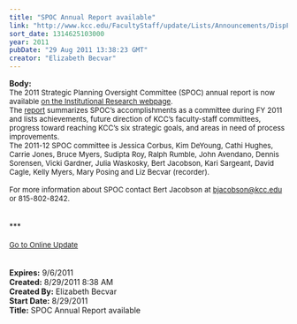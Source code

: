 ```yaml
---
title: "SPOC Annual Report available"
link: "http://www.kcc.edu/FacultyStaff/update/Lists/Announcements/DispForm.aspx?ID=419"
sort_date: 1314625103000
year: 2011
pubDate: "29 Aug 2011 13:38:23 GMT"
creator: "Elizabeth Becvar"
---
```


<div><b>Body:</b> <div class="ExternalClass02CBFF35C9394A3C87A10FC68F4450AF">
<div><font size="2">The 2011 Strategic Planning Oversight Committee (SPOC) annual report is now available </font><a href="/Community/Collegeinfo/oir/Pages/default.aspx"><font size="2">on the Institutional Research webpage</font></a><font size="2">. <br /></font></div>
<div><font size="2">The </font><a href="/Community/Collegeinfo/ie/strategic-plan/Documents/SPOC_Final_2011_Annual_Reportwwi%20(2).pdf"><font size="2">report</font></a><font size="2"> summarizes SPOC’s accomplishments as a committee during FY 2011 and lists achievements, future direction of KCC’s faculty-staff committees, progress toward reaching KCC’s six strategic goals, and areas in need of process improvements.<br /></font></div>
<div><font size="2">The 2011-12 SPOC committee is Jessica Corbus, Kim DeYoung, Cathi Hughes, Carrie Jones, Bruce Myers, Sudipta Roy, Ralph Rumble, John Avendano, Dennis Sorensen, Vicki Gardner, Julia Waskosky, Bert Jacobson, Kari Sargeant, David Cagle, Kelly Myers, Mary Posing and Liz Becvar (recorder).</font></div><font size="2">
<div><br />For more information about SPOC contact Bert Jacobson at </font><a href="mailto:bjacobson@kcc.edu"><font size="2">bjacobson@kcc.edu</font></a><font size="2"> or </font><span style="white-space:nowrap" class="baec5a81-e4d6-4674-97f3-e9220f0136c1"><font size="2">815-802-8242.</font></span></div></div>
<div> </div>
<div> </div>
<div>***</div>
<div> </div>
<div>
<div><font size="2"><a href="/FacultyStaff/update/Pages/dailyupdate.aspx">Go to Online Update</a></font></div>
<div><font size="2"></font> </div>
<div> </div></div></div>
<div><b>Expires:</b> 9/6/2011</div>
<div><b>Created:</b> 8/29/2011 8:38 AM</div>
<div><b>Created By:</b> Elizabeth Becvar</div>
<div><b>Start Date:</b> 8/29/2011</div>
<div><b>Title:</b> SPOC Annual Report available</div>
